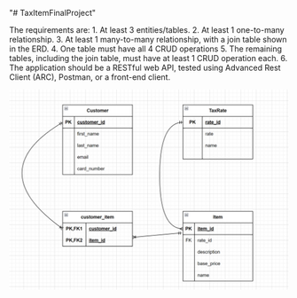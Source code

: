 "# TaxItemFinalProject" 

The requirements are:
    1. At least 3 entities/tables.
    2. At least 1 one-to-many relationship.
    3. At least 1 many-to-many relationship, with a join table shown in the ERD.
    4. One table must have all 4 CRUD operations
    5. The remaining tables, including the join table, must have at least 1 CRUD operation each.
    6. The application should be a RESTful web API, tested using Advanced Rest Client (ARC), Postman, or a front-end client.


![ERD projects](https://github.com/carlosmoreno4470777/TaxItemFinalProject/blob/main/tax-items/src/main/resources/ERDFinal.png)


